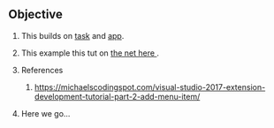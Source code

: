 ## Objective

1. This builds on [task](https://github.com/AvtsVivek/LearnVsExt/tree/main/src/tasks/501125-ProvideAutoLoad) and [app](https://github.com/AvtsVivek/LearnVsExt/tree/main/src/apps/501125-ProvideAutoLoad).  

2. This example this tut on [the net here ](https://michaelscodingspot.com/visual-studio-2017-extension-development-tutorial-part-2-add-menu-item/). 

3. References
   1. https://michaelscodingspot.com/visual-studio-2017-extension-development-tutorial-part-2-add-menu-item/

4. Here we go...


